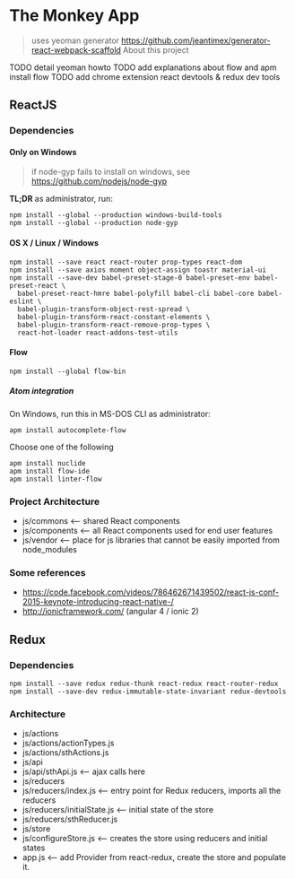 # The Monkey App
> uses yeoman generator https://github.com/jeantimex/generator-react-webpack-scaffold
About this project

TODO detail yeoman howto
TODO add explanations about flow and apm install flow
TODO add chrome extension react devtools & redux dev tools

## ReactJS

### Dependencies

#### Only on Windows
> if node-gyp fails to install on windows, see https://github.com/nodejs/node-gyp

**TL;DR** as administrator, run:
```
npm install --global --production windows-build-tools
npm install --global --production node-gyp
```

#### OS X / Linux / Windows
```
npm install --save react react-router prop-types react-dom
npm install --save axios moment object-assign toastr material-ui
npm install --save-dev babel-preset-stage-0 babel-preset-env babel-preset-react \
  babel-preset-react-hmre babel-polyfill babel-cli babel-core babel-eslint \
  babel-plugin-transform-object-rest-spread \
  babel-plugin-transform-react-constant-elements \
  babel-plugin-transform-react-remove-prop-types \
  react-hot-loader react-addons-test-utils
```

#### Flow
```
npm install --global flow-bin
```

##### Atom integration
On Windows, run this in MS-DOS CLI as administrator:

```
apm install autocomplete-flow
```

Choose one of the following
```
apm install nuclide
apm install flow-ide
apm install linter-flow
```

### Project Architecture
>

* js/commons <-- shared React components
* js/components <-- all React components used for end user features
* js/vendor <-- place for js libraries that cannot be easily imported from node_modules

### Some references
* https://code.facebook.com/videos/786462671439502/react-js-conf-2015-keynote-introducing-react-native-/
* http://ionicframework.com/ (angular 4 / ionic 2)

## Redux
### Dependencies

```
npm install --save redux redux-thunk react-redux react-router-redux
npm install --save-dev redux-immutable-state-invariant redux-devtools
```

### Architecture

* js/actions
* js/actions/actionTypes.js
* js/actions/sthActions.js
* js/api
* js/api/sthApi.js <-- ajax calls here
* js/reducers
* js/reducers/index.js <-- entry point for Redux reducers, imports all the reducers
* js/reducers/initialState.js <-- initial state of the store
* js/reducers/sthReducer.js
* js/store
* js/configureStore.js <-- creates the store using reducers and initial states
* app.js <-- add Provider from react-redux, create the store and populate it.
